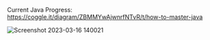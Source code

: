 Current Java Progress: https://coggle.it/diagram/ZBMMYwAjwnrfNTvR/t/how-to-master-java


![Screenshot 2023-03-16 140021](https://user-images.githubusercontent.com/59792254/225624508-696b356f-eafb-47ff-9a89-15890fcc64db.png)
